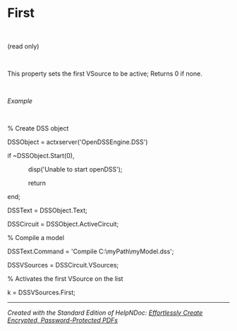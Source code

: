 # First

&nbsp;

(read only)

&nbsp;

This property sets the first VSource to be active; Returns 0 if none.

&nbsp;

*Example*

&nbsp;

% Create DSS object

DSSObject = actxserver('OpenDSSEngine.DSS')

if ~DSSObject.Start(0),

&nbsp; &nbsp; &nbsp; &nbsp; &nbsp; &nbsp; disp('Unable to start openDSS');

&nbsp; &nbsp; &nbsp; &nbsp; &nbsp; &nbsp; return

end;

DSSText = DSSObject.Text;

DSSCircuit = DSSObject.ActiveCircuit;

% Compile a model &nbsp; &nbsp;

DSSText.Command = 'Compile C:\\myPath\\myModel.dss';

DSSVSources = DSSCircuit.VSources;

% Activates the first VSource on the list

k = DSSVSources.First;


***
_Created with the Standard Edition of HelpNDoc: [Effortlessly Create Encrypted, Password-Protected PDFs](<https://www.helpndoc.com/step-by-step-guides/how-to-generate-an-encrypted-password-protected-pdf-document/>)_
